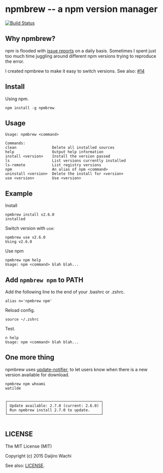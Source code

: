 # npmbrew -- a npm version manager

[![Build Status](https://api.travis-ci.org/watilde/npmbrew.svg)](https://travis-ci.org/watilde/npmbrew)

## Why npmbrew?
npm is flooded with [issue reports](https://github.com/npm/npm/issues) on a daily basis. Sometimes I spent just too much time juggling around different npm versions trying to reproduce the error.

I created npmbrew to make it easy to switch  versions. See also: [#14](https://github.com/watilde/npmbrew/issues/14)

## Install
Using npm.

```
npm install -g npmbrew
```

## Usage
```
Usage: npmbrew <command>

Commands:
clean                Delete all installed sources
help                 Output help information
install <version>    Install the version passed
ls                   List versions currently installed
ls-remote            List registry versions
npm                  An alias of npm <command>
uninstall <version>  Delete the install for <version>
use <version>        Use <version>
```

## Example
Install
```
npmbrew install v2.6.0
installed
```

Switch version with `use`:
```
npmbrew use v2.6.0
Using v2.6.0
```

Use npm
```
npmbrew npm help
Usage: npm <command> blah blah...
```

## Add `npmbrew npm` to PATH
Add the following line to the end of your .bashrc or .zshrc.
```
alias n='npmbrew npm'
```

Reload config.
```
source ~/.zshrc
```

Test.
```
n help
Usage: npm <command> blah blah...
```

## One more thing
npmbrew uses [update-notifier](https://github.com/yeoman/update-notifier/), to let users know when there is a new version available for download.
```
npmbrew npm whoami
watilde


┌──────────────────────────────────────────┐
│ Update available: 2.7.0 (current: 2.6.0) │
│ Run npmbrew install 2.7.0 to update.     │
└──────────────────────────────────────────┘


```

## LICENSE
The MIT License (MIT)

Copyright (c) 2015 Daijiro Wachi

See also: [LICENSE](/LICENSE).
